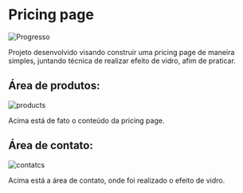# Pricing page
![Progresso](https://img.shields.io/badge/progress-complete-%234caf50)

Projeto desenvolvido visando construir uma pricing page de maneira simples, juntando técnica de realizar efeito de vidro, afim de praticar. 

## Área de produtos:
![products](https://github.com/Maciel47/pricing-page/assets/66790565/7e99d43d-5d2e-439e-b882-b441d473bbc6)

Acima está de fato o conteúdo da pricing page.

## Área de contato:
![contatcs](https://github.com/Maciel47/pricing-page/assets/66790565/46b1ef39-9068-4b99-a044-0b159b31719a)

Acima está a área de contato, onde foi realizado o efeito de vidro. 
